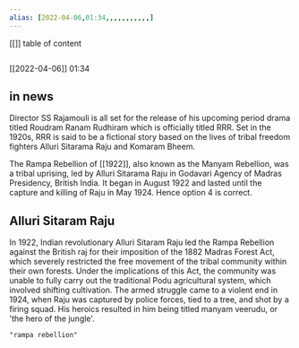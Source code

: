 ```yaml
---
alias: [2022-04-06,01:34,,,,,,,,,,,]
---
```

[[]]
table of content
```toc
```

[[2022-04-06]] 01:34
## in news
Director SS Rajamouli is all set for the release of his upcoming period drama titled Roudram Ranam Rudhiram which is officially titled RRR.
Set in the 1920s, RRR is said to be a fictional story based on the lives of tribal freedom fighters Alluri Sitarama Raju and Komaram Bheem.

The Rampa Rebellion of [[1922]], also known as the Manyam Rebellion, was a tribal uprising, led by Alluri Sitarama Raju in Godavari Agency of Madras Presidency, British India. It began in August 1922 and lasted until the capture and killing of Raju in May 1924. Hence option 4 is correct.
## Alluri Sitaram Raju
In 1922, Indian revolutionary Alluri Sitaram Raju led the Rampa Rebellion against the British raj for their imposition of the 1882 Madras Forest Act, which severely restricted the free movement of the tribal community within their own forests.
Under the implications of this Act, the community was unable to fully carry out the traditional Podu agricultural system, which involved shifting cultivation.
The armed struggle came to a violent end in 1924, when Raju was captured by police forces, tied to a tree, and shot by a firing squad. His heroics resulted in him being titled manyam veerudu, or 'the hero of the jungle'.
```query
"rampa rebellion"
```